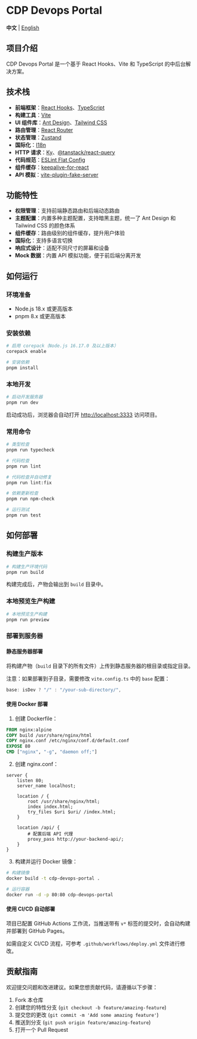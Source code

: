 # CDP Devops Portal

**中文** | [English](./README.en.md)

## 项目介绍

CDP Devops Portal 是一个基于 React Hooks、Vite 和 TypeScript 的中后台解决方案。

## 技术栈

- **前端框架**：[React Hooks](https://react.dev/)、[TypeScript](https://www.typescriptlang.org/)
- **构建工具**：[Vite](https://vitejs.dev/)
- **UI 组件库**：[Ant Design](https://ant.design/index-cn/)、[Tailwind CSS](https://tailwindcss.com/docs/installation)
- **路由管理**：[React Router](https://reactrouter.com/)
- **状态管理**：[Zustand](https://zustand-demo.pmnd.rs/)
- **国际化**：[I18n](https://react.i18next.com/)
- **HTTP 请求**：[Ky](https://github.com/sindresorhus/ky)、[@tanstack/react-query](https://tanstack.com/query/latest/docs/framework/react/overview)
- **代码规范**：[ESLint Flat Config](https://eslint.org/docs/latest/use/configure/configuration-files-new/)
- **组件缓存**：[keepalive-for-react](https://github.com/irychen/keepalive-for-react)
- **API 模拟**：[vite-plugin-fake-server](https://fakerjs.dev/)

## 功能特性

- **权限管理**：支持前端静态路由和后端动态路由
- **主题配置**：内置多种主题配置，支持暗黑主题，统一了 Ant Design 和 Tailwind CSS 的颜色体系
- **组件缓存**：路由级别的组件缓存，提升用户体验
- **国际化**：支持多语言切换
- **响应式设计**：适配不同尺寸的屏幕和设备
- **Mock 数据**：内置 API 模拟功能，便于前后端分离开发

## 如何运行

### 环境准备

- Node.js 18.x 或更高版本
- pnpm 8.x 或更高版本

### 安装依赖

```bash
# 启用 corepack（Node.js 16.17.0 及以上版本）
corepack enable

# 安装依赖
pnpm install
```

### 本地开发

```bash
# 启动开发服务器
pnpm run dev
```

启动成功后，浏览器会自动打开 [http://localhost:3333](http://localhost:3333) 访问项目。

### 常用命令

```bash
# 类型检查
pnpm run typecheck

# 代码检查
pnpm run lint

# 代码检查并自动修复
pnpm run lint:fix

# 依赖更新检查
pnpm run npm-check

# 运行测试
pnpm run test
```

## 如何部署

### 构建生产版本

```bash
# 构建生产环境代码
pnpm run build
```

构建完成后，产物会输出到 `build` 目录中。

### 本地预览生产构建

```bash
# 本地预览生产构建
pnpm run preview
```

### 部署到服务器

#### 静态服务器部署

将构建产物（`build` 目录下的所有文件）上传到静态服务器的根目录或指定目录。

注意：如果部署到子目录，需要修改 `vite.config.ts` 中的 `base` 配置：

```typescript
base: isDev ? "/" : "/your-sub-directory/",
```

#### 使用 Docker 部署

1. 创建 Dockerfile：

```dockerfile
FROM nginx:alpine
COPY build /usr/share/nginx/html
COPY nginx.conf /etc/nginx/conf.d/default.conf
EXPOSE 80
CMD ["nginx", "-g", "daemon off;"]
```

2. 创建 nginx.conf：

```nginx
server {
    listen 80;
    server_name localhost;

    location / {
        root /usr/share/nginx/html;
        index index.html;
        try_files $uri $uri/ /index.html;
    }

    location /api/ {
        # 配置后端 API 代理
        proxy_pass http://your-backend-api/;
    }
}
```

3. 构建并运行 Docker 镜像：

```bash
# 构建镜像
docker build -t cdp-devops-portal .

# 运行容器
docker run -d -p 80:80 cdp-devops-portal
```

#### 使用 CI/CD 自动部署

项目已配置 GitHub Actions 工作流，当推送带有 `v*` 标签的提交时，会自动构建并部署到 GitHub Pages。

如需自定义 CI/CD 流程，可参考 `.github/workflows/deploy.yml` 文件进行修改。

## 贡献指南

欢迎提交问题和改进建议。如果您想贡献代码，请遵循以下步骤：

1. Fork 本仓库
2. 创建您的特性分支 (`git checkout -b feature/amazing-feature`)
3. 提交您的更改 (`git commit -m 'Add some amazing feature'`)
4. 推送到分支 (`git push origin feature/amazing-feature`)
5. 打开一个 Pull Request
